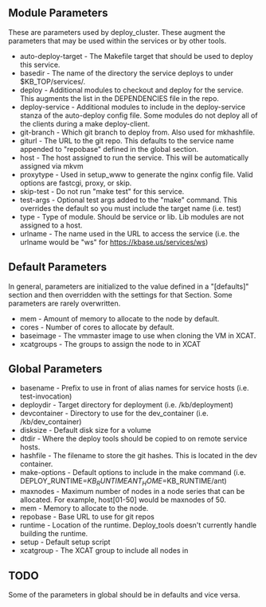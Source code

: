 
## Module Parameters

These are parameters used by deploy_cluster.  These augment the parameters that may be used within the services or by other tools.

- auto-deploy-target - The Makefile target that should be used to deploy this service.
- basedir - The name of the directory the service deploys to under $KB_TOP/services/.
- deploy - Additional modules to checkout and deploy for the service.  This augments the list in the DEPENDENCIES file in the repo.
- deploy-service - Additional modules to include in the deploy-service stanza of the auto-deploy config file.  Some modules do not deploy all of the clients during a make deploy-client.
- git-branch - Which git branch to deploy from.  Also used for mkhashfile.
- giturl - The URL to the git repo.  This defaults to the service name appended to "repobase" defined in the global section.
- host - The host assigned to run the service.  This will be automatically assigned via mkvm
- proxytype - Used in setup_www to generate the nginx config file.  Valid options are fastcgi, proxy, or skip.
- skip-test - Do not run "make test" for this service.
- test-args - Optional test args added to the "make" command.  This overrides the default so you must include the target name (i.e. test)
- type - Type of module.  Should be service or lib.  Lib modules are not assigned to a host.
- urlname - The name used in the URL to access the service (i.e. the urlname would be "ws" for https://kbase.us/services/ws)

## Default Parameters

In general, parameters are initialized to the value defined in a "[defaults]" section and then overridden with the settings for that Section.  Some parameters are rarely overwritten.

- mem - Amount of memory to allocate to the node by default.
- cores - Number of cores to allocate by default.
- baseimage - The vmmaster image to use when cloning the VM in XCAT.
- xcatgroups - The groups to assign the node to in XCAT

## Global Parameters

- basename - Prefix to use in front of alias names for service hosts (i.e. test-invocation)
- deploydir - Target directory for deployment (i.e. /kb/deployment)
- devcontainer - Directory to use for the dev_container (i.e. /kb/dev_container)
- disksize - Default disk size for a volume
- dtdir - Where the deploy tools should be copied to on remote service hosts.
- hashfile - The filename to store the git hashes.  This is located in the dev container.
- make-options - Default options to include in the make command (i.e. DEPLOY_RUNTIME=$KB_RUNTIME ANT_HOME=$KB_RUNTIME/ant)
- maxnodes - Maximum number of nodes in a node series that can be allocated. For example, host[01-50] would be maxnodes of 50.
- mem - Memory to allocate to the node.
- repobase - Base URL to use for git repos
- runtime - Location of the runtime.  Deploy_tools doesn't currently handle building the runtime.
- setup - Default setup script
- xcatgroup - The XCAT group to include all nodes in

## TODO

Some of the parameters in global should be in defaults and vice versa.